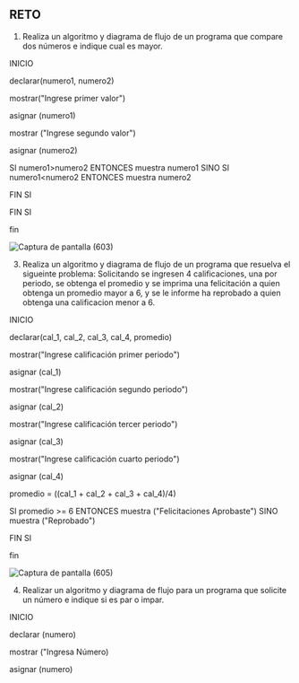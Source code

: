 ## RETO
1. Realiza un algoritmo y diagrama de flujo de un programa que compare dos números e indique cual es mayor.

INICIO

declarar(numero1, numero2)

mostrar("Ingrese primer valor")

asignar (numero1)

mostrar ("Ingrese segundo valor")

asignar (numero2)

SI numero1>numero2 ENTONCES muestra numero1 SINO SI numero1<numero2 ENTONCES muestra numero2 

FIN SI

FIN SI

fin

![Captura de pantalla (603)](https://user-images.githubusercontent.com/101668305/160026287-9f70de51-270d-43dd-b8af-a469e88b26de.png)

3. Realiza un algoritmo y diagrama de flujo de un programa que resuelva el sigueinte problema: Solicitando se ingresen 4 calificaciones, una por periodo, se obtenga el promedio y se imprima una felicitación a quien obtenga un promedio mayor a 6, y se le informe ha reprobado a quien obtenga una calificacion menor a 6.

INICIO

declarar(cal_1, cal_2, cal_3, cal_4, promedio)

mostrar("Ingrese calificación primer periodo")

asignar (cal_1)

mostrar("Ingrese calificación segundo periodo")

asignar (cal_2)

mostrar("Ingrese calificación tercer periodo")

asignar (cal_3)

mostrar("Ingrese calificación cuarto periodo")

asignar (cal_4)
 
promedio = ((cal_1 + cal_2 + cal_3 + cal_4)/4)

SI promedio >= 6 ENTONCES muestra ("Felicitaciones Aprobaste") SINO muestra ("Reprobado") 

FIN SI

fin

![Captura de pantalla (605)](https://user-images.githubusercontent.com/101668305/160028309-4fac94d3-aa48-4d9a-85eb-da4f23fc95d8.png)

4. Realizar un algoritmo y diagrama de flujo para un programa que solicite un número e indique si es par o impar.

INICIO

declarar (numero)

mostrar ("Ingresa Número)

asignar (numero)


